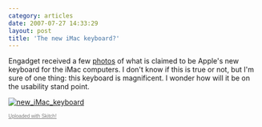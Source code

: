 ```yaml
---
category: articles
date: 2007-07-27 14:33:29
layout: post
title: 'The new iMac keyboard?'
---
```


<p>Engadget received a few <a href="http://www.engadget.com/gallery/is-this-the-new-imac-keyboard/">photos</a> of what is claimed to be Apple's new keyboard for the iMac computers. I don't know if this is true or not, but I'm sure of one thing: this keyboard is magnificent. I wonder how will it be on the usability stand point.</p>

<p><a href="http://myskitch.com/bordalix/new_imac_keyboard-20070727-192242/"><img src="http://myskitch.com/bordalix/new_imac_keyboard-20070727-192242.jpg/preview.jpg" alt="new_iMac_keyboard" ></a></p>

<p><a style="font-family: Lucida Grande, Trebuchet, sans-serif, Helvetica, Arial; font-size: 10px; color: #808080" href="http://plasq.com/skitch">Uploaded with Skitch!</a></p>
